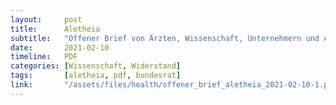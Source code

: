 ```yaml
---
layout:     post
title:      Aletheia
subtitle:   "Offener Brief von Ärzten, Wissenschaft, Unternehmern und Angehörigen der Gesundheitsberufe der Schweiz."
date:       2021-02-10
timeline:   PDF
categories: [Wissenschaft, Widerstand]
tags:       [aletheia, pdf, bundesrat]
link:       "/assets/files/health/offener_brief_aletheia_2021-02-10-1.pdf"
---
```

<object data="{{ page.link }}" style='height:calc(100vh - 400px); width: 100%' type='application/pdf'></object>
